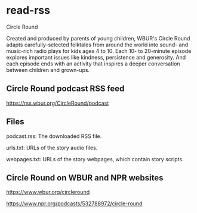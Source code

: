 # read-rss

Circle Round

Created and produced by parents of young children, WBUR's Circle Round adapts carefully-selected folktales from around the world into sound- and music-rich radio plays for kids ages 4 to 10. Each 10- to 20-minute episode explores important issues like kindness, persistence and generosity. And each episode ends with an activity that inspires a deeper conversation between children and grown-ups.

## Circle Round podcast RSS feed

https://rss.wbur.org/CircleRound/podcast

## Files

podcast.rss:
The downloaded RSS file.

urls.txt:
URLs of the story audio files.

webpages.txt:
URLs of the story webpages, which contain story scripts.

## Circle Round on WBUR and NPR websites

https://www.wbur.org/circleround

https://www.npr.org/podcasts/532788972/circle-round
